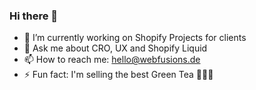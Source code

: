 ### Hi there 👋

- 🔭 I’m currently working on Shopify Projects for clients
- 💬 Ask me about CRO, UX and Shopify Liquid
- 📫 How to reach me: hello@webfusions.de
- ⚡ Fun fact: I'm selling the best Green Tea 🍵🇯🇵

